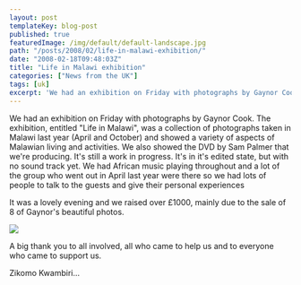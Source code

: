 ```yaml
---
layout: post
templateKey: blog-post
published: true
featuredImage: /img/default/default-landscape.jpg
path: "/posts/2008/02/life-in-malawi-exhibition/"
date: "2008-02-18T09:48:03Z"
title: "Life in Malawi exhibition"
categories: ["News from the UK"]
tags: [uk]
excerpt: 'We had an exhibition on Friday with photographs by Gaynor Cook. The exhibition, entitled "Life in ...'
---
```


We had an exhibition on Friday with photographs by Gaynor Cook. The exhibition, entitled "Life in Malawi", was a collection of photographs taken in Malawi last year (April and October) and showed a variety of aspects of Malawian living and activities. We also showed the DVD by Sam Palmer that we're producing. It's still a work in progress. It's in it's edited state, but with no sound track yet. We had African music playing throughout and a lot of the group who went out in April last year were there so we had lots of people to talk to the guests and give their personal experiences

It was a lovely evening and we raised over £1000, mainly due to the sale of 8 of Gaynor's beautiful photos.

![](https://www.landirani.org/image_library/news/thumb-200x200/499544c475e07_31_0259.jpg)

A big thank you to all involved, all who came to help us and to everyone who came to support us.

Zikomo Kwambiri...

